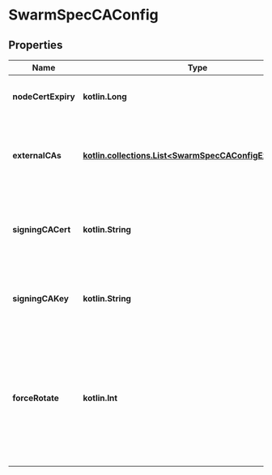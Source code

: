 
# SwarmSpecCAConfig

## Properties
Name | Type | Description | Notes
------------ | ------------- | ------------- | -------------
**nodeCertExpiry** | **kotlin.Long** | The duration node certificates are issued for. |  [optional]
**externalCAs** | [**kotlin.collections.List&lt;SwarmSpecCAConfigExternalCAs&gt;**](SwarmSpecCAConfigExternalCAs.md) | Configuration for forwarding signing requests to an external certificate authority.  |  [optional]
**signingCACert** | **kotlin.String** | The desired signing CA certificate for all swarm node TLS leaf certificates, in PEM format.  |  [optional]
**signingCAKey** | **kotlin.String** | The desired signing CA key for all swarm node TLS leaf certificates, in PEM format.  |  [optional]
**forceRotate** | **kotlin.Int** | An integer whose purpose is to force swarm to generate a new signing CA certificate and key, if none have been specified in &#x60;SigningCACert&#x60; and &#x60;SigningCAKey&#x60;  |  [optional]



